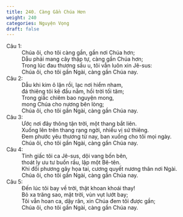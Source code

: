 ```yaml
---
title: 240. Càng Gần Chúa Hơn
weight: 240
categories: Nguyện Vọng
draft: false
---
```

<dl><dt>Câu 1:</dt><dd data-verse="1">Chúa ôi, cho tôi càng gần, gần nơi Chúa hơn; <br/>Dẫu phải mang cây thập tự, càng gần Chúa hơn; <br/>Trong lúc đau thương sầu u, tôi vẫn luôn xin Jê-sus: <br/>Chúa ôi, cho tôi gần Ngài, càng gần Chúa nay. </dd><dt>Câu 2:</dt><dd data-verse="2">Dẫu khi kim ô lặn rồi, lạc nơi hiểm nham, <br/>đá thiêng tôi kê đầu nằm, hồi trời tối tăm; <br/>Trong giấc chiêm bao nguyện mong, <br/>mong Chúa cho nương bên lòng; <br/>Chúa ôi, cho tôi gần Ngài, càng gần Chúa nay. </dd><dt>Câu 3:</dt><dd data-verse="3">Ước nơi đây thông tận trời, một thang bắt liên. <br/>Xuống lên trên thang rạng ngời, nhiều vị sứ thiêng. <br/>Đem phước yêu thương từ nay, ban xuống cho tôi mọi ngày. <br/>Chúa ôi, cho tôi gần Ngài, càng gần Chúa nay. </dd><dt>Câu 4:</dt><dd data-verse="3">Tỉnh giấc tôi ca Jê-sus, dội vang bốn bên, <br/>thoát ly ưu tư buồn rầu, lập một Bê-tên. <br/>Khi đối phương gây họa tai, cương quyết nương thân nơi Ngài. <br/>Chúa ôi, cho tôi gần Ngài, càng gần Chúa nay. </dd><dt>Câu 5:</dt><dd data-verse="3">Đến lúc tôi bay về trời, thật khoan khoái thay! <br/>Bỏ xa trăng sao, mặt trời, vùn vụt lướt bay; <br/>Tôi vẫn hoan ca, dậy rân, xin Chúa đem tôi được gần; <br/>Chúa ôi, cho tôi gần Ngài, càng gần Chúa nay. </dd></dl>